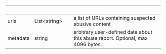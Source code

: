
|&nbsp;|&nbsp;|&nbsp;|&nbsp;|
|---|---|---|---|
| urls | List&lt;string&gt; | | a list of URLs containing suspected abusive content |
| metadata | string | | arbitrary user-defined data about this abuse report. Optional, max 4096 bytes. |
